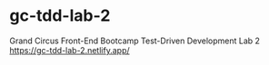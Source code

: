 # gc-tdd-lab-2
Grand Circus Front-End Bootcamp Test-Driven Development Lab 2
https://gc-tdd-lab-2.netlify.app/